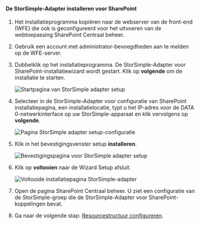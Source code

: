 <!--author=SharS last changed: 9/17/15-->

#### <a name="to-install-the-storsimple-adapter-for-sharepoint"></a>De StorSimple-Adapter installeren voor SharePoint
1. Het installatieprogramma kopiëren naar de webserver van de front-end (WFE) die ook is geconfigureerd voor het uitvoeren van de webtoepassing SharePoint Centraal beheer. 
2. Gebruik een account met administrator-bevoegdheden aan te melden op de WFE-server.
3. Dubbelklik op het installatieprogramma. De StorSimple-Adapter voor SharePoint-installatiewizard wordt gestart. Klik op **volgende** om de installatie te starten.
   
    ![Startpagina van StorSimple adapter setup](./media/storsimple-install-sharepoint-adapter/HCS_SSASP_Setup1-include.png)
4. Selecteer in de StorSimple-Adapter voor configuratie van SharePoint installatiepagina, een installatielocatie, typt u het IP-adres voor de DATA 0-netwerkinterface op uw StorSimple-apparaat en klik vervolgens op **volgende**. 
   
    ![Pagina StorSimple adapter setup-configuratie](./media/storsimple-install-sharepoint-adapter/HCS_SSASP_Setup2-include.png) 
5. Klik in het bevestigingsvenster setup **installeren**.
   
    ![Bevestigingspagina voor StorSimple adapter setup](./media/storsimple-install-sharepoint-adapter/HCS_SSASP_Confirm_Setup-include.png) 
6. Klik op **voltooien** naar de Wizard Setup afsluit.
   
    ![Voltooide installatiepagina StorSimple-adapter](./media/storsimple-install-sharepoint-adapter/HCS_SSASP_Setup_finish-include.png) 
7. Open de pagina SharePoint Centraal beheer. U ziet een configuratie van de StorSimple-groep die de StorSimple-Adapter voor SharePoint-koppelingen bevat.
8. Ga naar de volgende stap: [Resourcestructuur configureren](#configure-rbs).

